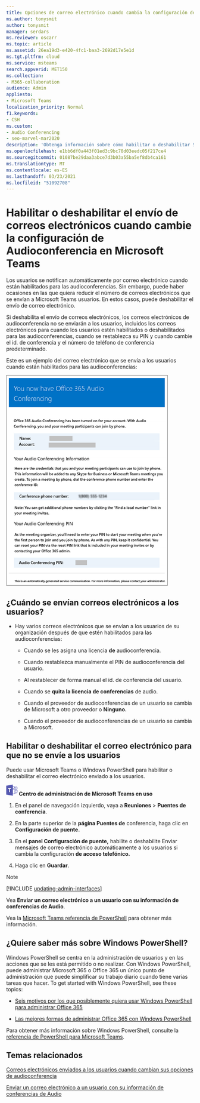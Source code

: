 ```yaml
---
title: Opciones de correo electrónico cuando cambia la configuración de conferencias de audio
ms.author: tonysmit
author: tonysmit
manager: serdars
ms.reviewer: oscarr
ms.topic: article
ms.assetid: 26ea19d3-e420-4fc1-baa3-2692d17e5e1d
ms.tgt.pltfrm: cloud
ms.service: msteams
search.appverid: MET150
ms.collection:
- M365-collaboration
audience: Admin
appliesto:
- Microsoft Teams
localization_priority: Normal
f1.keywords:
- CSH
ms.custom:
- Audio Conferencing
- seo-marvel-mar2020
description: 'Obtenga información sobre cómo habilitar o deshabilitar Skype enviar correos electrónicos a los usuarios cuando la configuración, como los cambios de anclar o el número de conferencia predeterminado, cambie en Microsoft Teams. '
ms.openlocfilehash: e1bb6df0a443f01ed3c9bc70d03eedc05f217ce4
ms.sourcegitcommit: 01087be29daa3abce7d3b03a55ba5ef8db4ca161
ms.translationtype: MT
ms.contentlocale: es-ES
ms.lasthandoff: 03/23/2021
ms.locfileid: "51092708"
---
```

# <a name="enable-or-disable-sending-emails-when-audio-conferencing-settings-change-in-microsoft-teams"></a>Habilitar o deshabilitar el envío de correos electrónicos cuando cambie la configuración de Audioconferencia en Microsoft Teams

Los usuarios se notifican automáticamente por correo electrónico cuando están habilitados para las audioconferencias. Sin embargo, puede haber ocasiones en las que quiera reducir el número de correos electrónicos que se envían a Microsoft Teams usuarios. En estos casos, puede deshabilitar el envío de correo electrónico.
  
Si deshabilita el envío de correos electrónicos, los correos electrónicos de audioconferencia no se enviarán a los usuarios, incluidos los correos electrónicos para cuando los usuarios estén habilitados o deshabilitados para las audioconferencias, cuando se restablezca su PIN y cuando cambie el id. de conferencia y el número de teléfono de conferencia predeterminado.
  
Este es un ejemplo del correo electrónico que se envía a los usuarios cuando están habilitados para las audioconferencias:
  
![Ejemplo de un mensaje de correo electrónico de audioconferencia](media/teams-emails-sent-to-users-when-settings-change-image1.png)
  
## <a name="when-are-emails-being-sent-to-your-users"></a>¿Cuándo se envían correos electrónicos a los usuarios?

- Hay varios correos electrónicos que se envían a los usuarios de su organización después de que estén habilitados para las audioconferencias:
    
  - Cuando se les asigna una licencia **de** audioconferencia.
    
  - Cuando restablezca manualmente el PIN de audioconferencia del usuario.
    
  - Al restablecer de forma manual el id. de conferencia del usuario.
    
  - Cuando se **quita la licencia de conferencias** de audio.
    
  - Cuando el proveedor de audioconferencias de un usuario se cambia de Microsoft a otro proveedor o **Ninguno.**
    
  - Cuando el proveedor de audioconferencias de un usuario se cambia a Microsoft.


## <a name="enable-or-disable-email-from-being-sent-to-users"></a>Habilitar o deshabilitar el correo electrónico para que no se envíe a los usuarios

Puede usar Microsoft Teams o Windows PowerShell para habilitar o deshabilitar el correo electrónico enviado a los usuarios.

![Un icono que muestra el logotipo de Microsoft Teams](media/teams-logo-30x30.png) **Centro de administración de Microsoft Teams en uso**

1. En el panel de navegación izquierdo, vaya a **Reuniones** > **Puentes de conferencia**. 

2. En la parte superior de la **página Puentes de** conferencia, haga clic en **Configuración de puente.** 

3. En el **panel Configuración de puente,** habilite o deshabilite Enviar mensajes de correo electrónico automáticamente a los usuarios si cambia la configuración **de acceso telefónico.**

4. Haga clic en **Guardar**.

  
> [!Note]
> [!INCLUDE [updating-admin-interfaces](includes/updating-admin-interfaces.md)]

Vea **Enviar un correo electrónico a un usuario con su información de conferencias de Audio**.
  
Vea la [Microsoft Teams referencia de PowerShell](/powershell/module/teams/?view=teams-ps) para obtener más información.

    
## <a name="want-to-know-more-about-windows-powershell"></a>¿Quiere saber más sobre Windows PowerShell?

Windows PowerShell se centra en la administración de usuarios y en las acciones que se les está permitido o no realizar. Con Windows PowerShell, puede administrar Microsoft 365 o Office 365 un único punto de administración que puede simplificar su trabajo diario cuando tiene varias tareas que hacer. To get started with Windows PowerShell, see these topics:
    
  - [Seis motivos por los que posiblemente quiera usar Windows PowerShell para administrar Office 365](/microsoft-365/enterprise/why-you-need-to-use-microsoft-365-powershell)
    
  - [Las mejores formas de administrar Office 365 con Windows PowerShell](/previous-versions//dn568025(v=technet.10))
    
Para obtener más información sobre Windows PowerShell, consulte la [referencia de PowerShell para Microsoft Teams](/powershell/module/teams/?view=teams-ps).
    
  
## <a name="related-topics"></a>Temas relacionados

[Correos electrónicos enviados a los usuarios cuando cambian sus opciones de audioconferencia](emails-sent-to-users-when-their-settings-change-in-teams.md)

[Enviar un correo electrónico a un usuario con su información de conferencias de Audio](send-an-email-to-a-user-with-their-dial-in-information-in-teams.md)